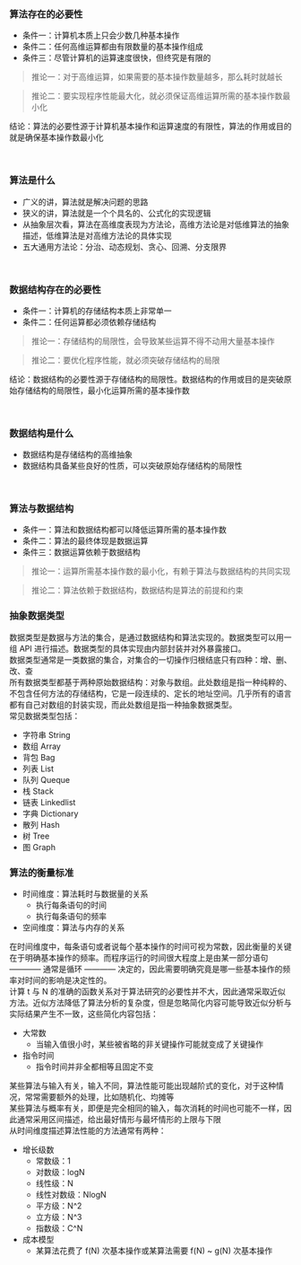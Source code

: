 ### 算法存在的必要性
- 条件一：计算机本质上只会少数几种基本操作
- 条件二：任何高维运算都由有限数量的基本操作组成
- 条件三：尽管计算机的运算速度很快，但终究是有限的

> 推论一：对于高维运算，如果需要的基本操作数量越多，那么耗时就越长

> 推论二：要实现程序性能最大化，就必须保证高维运算所需的基本操作数最小化

结论：算法的必要性源于计算机基本操作和运算速度的有限性，算法的作用或目的就是确保基本操作数最小化

<br/>

### 算法是什么
- 广义的讲，算法就是解决问题的思路
- 狭义的讲，算法就是一个个具名的、公式化的实现逻辑
- 从抽象层次看，算法在高维度表现为方法论，高维方法论是对低维算法的抽象描述，低维算法是对高维方法论的具体实现
- 五大通用方法论：分治、动态规划、贪心、回溯、分支限界

<br/>

### 数据结构存在的必要性
- 条件一：计算机的存储结构本质上非常单一
- 条件二：任何运算都必须依赖存储结构

> 推论一：存储结构的局限性，会导致某些运算不得不动用大量基本操作

> 推论二：要优化程序性能，就必须突破存储结构的局限

结论：数据结构的必要性源于存储结构的局限性。数据结构的作用或目的是突破原始存储结构的局限性，最小化运算所需的基本操作数

<br/>

### 数据结构是什么
- 数据结构是存储结构的高维抽象
- 数据结构具备某些良好的性质，可以突破原始存储结构的局限性

<br/>

### 算法与数据结构
- 条件一：算法和数据结构都可以降低运算所需的基本操作数
- 条件二：算法的最终体现是数据运算
- 条件三：数据运算依赖于数据结构

> 推论一：运算所需基本操作数的最小化，有赖于算法与数据结构的共同实现

> 推论二：算法依赖于数据结构，数据结构是算法的前提和约束

### 抽象数据类型
数据类型是数据与方法的集合，是通过数据结构和算法实现的。数据类型可以用一组 API 进行描述。数据类型的具体实现由内部封装并对外暴露接口。
<br>
数据类型通常是一类数据的集合，对集合的一切操作归根结底只有四种：增、删、改、查
<br>
所有数据类型都基于两种原始数据结构：对象与数组。此处数组是指一种纯粹的、不包含任何方法的存储结构，它是一段连续的、定长的地址空间。几乎所有的语言都有自己对数组的封装实现，而此处数组是指一种抽象数据类型。
<br>
常见数据类型包括：
- 字符串 String
- 数组 Array
- 背包 Bag
- 列表 List
- 队列 Queque
- 栈 Stack
- 链表 Linkedlist
- 字典 Dictionary
- 散列 Hash
- 树 Tree
- 图 Graph

### 算法的衡量标准
- 时间维度：算法耗时与数据量的关系
  + 执行每条语句的时间
  + 执行每条语句的频率
- 空间维度：算法与内存的关系

在时间维度中，每条语句或者说每个基本操作的时间可视为常数，因此衡量的关键在于明确基本操作的频率。而程序运行的时间很大程度上是由某一部分语句 ———— 通常是循环 ———— 决定的，因此需要明确究竟是哪一些基本操作的频率对时间的影响是决定性的。
<br>
计算 t 与 N 的准确的函数关系对于算法研究的必要性并不大，因此通常采取近似方法。近似方法降低了算法分析的复杂度，但是忽略简化内容可能导致近似分析与实际结果产生不一致，这些简化内容包括：
- 大常数
  + 当输入值很小时，某些被省略的非关键操作可能就变成了关键操作
- 指令时间
  + 指令时间并非全都相等且固定不变

某些算法与输入有关，输入不同，算法性能可能出现越阶式的变化，对于这种情况，常常需要额外的处理，比如随机化、均摊等
<br>
某些算法与概率有关，即便是完全相同的输入，每次消耗的时间也可能不一样，因此通常采用区间描述，给出最好情形与最坏情形的上限与下限
<br>
从时间维度描述算法性能的方法通常有两种：
- 增长级数
  + 常数级：1
  + 对数级：logN
  + 线性级：N
  + 线性对数级：NlogN
  + 平方级：N^2
  + 立方级：N^3
  + 指数级：C^N
- 成本模型
  + 某算法花费了 f(N) 次基本操作或某算法需要 f(N) ~ g(N) 次基本操作